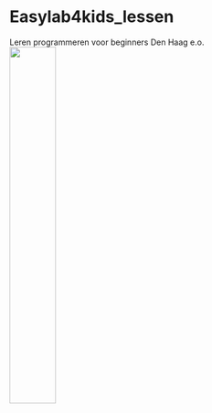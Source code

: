 # Easylab4kids_lessen
Leren programmeren voor beginners Den Haag e.o.
<br/>
<img src="https://i.ytimg.com/vi/KXc8ZFIsgN8/maxresdefault.jpg" width="40%" height="40%">
<br/>
